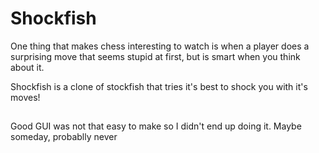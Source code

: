 # Shockfish

One thing that makes chess interesting to watch is when a player does
a surprising move that seems stupid at first, but is smart when you
think about it.

Shockfish is a clone of stockfish that tries it's best to shock you
with it's moves!

## 
Good GUI was not that easy to make so I didn't end up doing it. Maybe someday, probablly never

